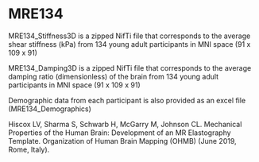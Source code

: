 # MRE134

MRE134_Stiffness3D is a zipped NifTi file that corresponds to the average shear stiffness (kPa) from 134 young adult participants in MNI space (91 x 109 x 91)

MRE134_Damping3D is a zipped NifTi file that corresponds to the average damping ratio (dimensionless) of the brain from 134 young adult participants in MNI space (91 x 109 x 91)

Demographic data from each participant is also provided as an excel file (MRE134_Demographics)







Hiscox LV, Sharma S, Schwarb H, McGarry M, Johnson CL. Mechanical Properties of the Human Brain: Development of an MR Elastography Template. Organization of Human Brain Mapping (OHMB) (June 2019, Rome, Italy).
